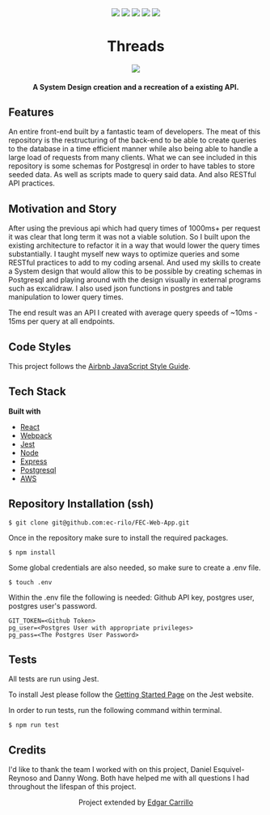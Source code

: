 
<div align="center" width="100%">
  <img src="https://img.shields.io/badge/express.js-%23404d59.svg?style=for-the-badge&logo=express&logoColor=%2361DAFB" />
  <img src="https://img.shields.io/badge/node.js-6DA55F?style=for-the-badge&logo=node.js&logoColor=white" />
  <img src="https://img.shields.io/badge/postgres-%23316192.svg?style=for-the-badge&logo=postgresql&logoColor=white" />
  <img src="https://img.shields.io/badge/AWS-%23FF9900.svg?style=for-the-badge&logo=amazon-aws&logoColor=white" />
  <img src="https://img.shields.io/badge/react-%2320232a.svg?style=for-the-badge&logo=react&logoColor=%2361DAFB" />
</div>

<h1 align="center">Threads</h1>

<div align="center" width="100%">
    <img src="#">
</div>

<h4 align="center">A System Design creation and a recreation of a existing API.</h4>

## Features
An entire front-end built by a fantastic team of developers. The meat of this repository is the restructuring of the back-end to be able to create queries to the database in a time efficient manner while also being able to handle a large load of requests from many clients. What we can see included in this repository is some schemas for Postgresql in order to have tables to store seeded data. As well as scripts made to query said data. And also RESTful API practices.

## Motivation and Story
After using the previous api which had query times of 1000ms+ per request it was clear that long term it was not a viable solution. So I built upon the existing architecture to refactor it in a way that would lower the query times substantially. I taught myself new ways to optimize queries and some RESTful practices to add to my coding arsenal. And used my skills to create a System design that would allow this to be possible by creating schemas in Postgresql and playing around with the design visually in external programs such as excalidraw. I also used json functions in postgres and table manipulation to lower query times.

The end result was an API I created with average query speeds of ~10ms - 15ms per query at all endpoints.

## Code Styles
This project follows the [Airbnb JavaScript Style Guide](https://github.com/airbnb/javascript).

## Tech Stack
**Built with**
- [React](https://reactjs.org/)
- [Webpack](https://webpack.js.org/)
- [Jest](https://jestjs.io/docs/getting-started)
- [Node](https://nodejs.org/en/)
- [Express](https://expressjs.com/)
- [Postgresql](https://www.postgresql.org/)
- [AWS](https://aws.amazon.com/)

## Repository Installation (ssh)
`$ git clone git@github.com:ec-rilo/FEC-Web-App.git`

Once in the repository make sure to install the required packages.

`$ npm install`

Some global credentials are also needed, so make sure to create a .env file.

`$ touch .env`

Within the .env file the following is needed: Github API key, postgres user, postgres user's password.

```env
GIT_TOKEN=<Github Token>
pg_user=<Postgres User with appropriate privileges>
pg_pass=<The Postgres User Password>
```

## Tests
All tests are run using Jest.

To install Jest please follow the [Getting Started Page](https://jestjs.io/docs/getting-started) on the
Jest website.

In order to run tests, run the following command within terminal.

`$ npm run test`

## Credits
I'd like to thank the team I worked with on this project, Daniel Esquivel-Reynoso and Danny Wong. Both have helped me with all questions I had throughout the lifespan of this project.


<p align="center">Project extended by <a href="https://github.com/ec-rilo">Edgar Carrillo</a></p>
